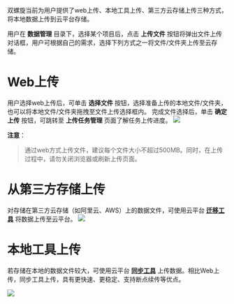 双螺旋当前为用户提供了web上传、本地工具上传、第三方云存储上传三种方式，将本地数据上传到云平台存储。

用户在 **数据管理** 目录下，选择某个项目后，点击 **上传文件** 按钮将弹出文件上传对话框，用户可根据自己的需求，选择下列方式之一将文件/文件夹上传至云存储。
#  Web上传 
用户选择web上传后，可单击 **选择文件** 按钮，选择准备上传的本地文件/文件夹，也可以将本地文件/文件夹拖拽至文件上传选择框内。
完成文件选择后，单击 **确定上传** 按钮，可跳转至 **上传任务管理** 页面了解任务上传进度。
![](http://imgcache.tcecqpoc.fsphere.cn/image/mc.qcloudimg.com/static/img/ef141c9da530fa3892c3461439a44633/image.png)



**注意**：
>通过web方式上传文件，建议每个文件大小不超过500MB。同时，在上传过程中，请勿关闭浏览器或刷新上传页面。


#  从第三方存储上传
对存储在第三方云存储（如阿里云、AWS）上的数据文件，可使用云平台 [**迁移工具**](/document/product/436/7191) 将数据上传至云平台。
![](http://imgcache.tcecqpoc.fsphere.cn/image/mc.qcloudimg.com/static/img/a8d1217ad49d5ebf1486b35ad0f45ce8/image.png)

#  本地工具上传
若存储在本地的数据文件较大，可使用云平台 [**同步工具**](/document/product/436/7133) 上传数据。相比Web上传，同步工具上传，具有更快速、更稳定、支持断点续传等优点。

![](http://imgcache.tcecqpoc.fsphere.cn/image/mc.qcloudimg.com/static/img/67f7e7e1ee969b62d306ca47d4eb82a7/image.png)